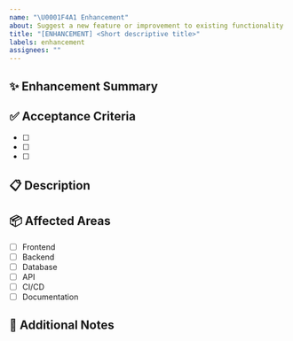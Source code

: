 ```yaml
---
name: "\U0001F4A1 Enhancement"
about: Suggest a new feature or improvement to existing functionality
title: "[ENHANCEMENT] <Short descriptive title>"
labels: enhancement
assignees: ""
---
```


## ✨ Enhancement Summary

<!-- A clear and concise description of what the enhancement is and why it's valuable. -->

## ✅ Acceptance Criteria

<!-- Define what conditions must be met for this to be considered complete. -->

- [ ]
- [ ]
- [ ]

## 📋 Description

<!-- Expand on the context of the request. How does it improve the user experience, codebase, or workflow? -->

## 📦 Affected Areas

<!-- Which parts of the system might this enhancement touch? -->

- [ ] Frontend
- [ ] Backend
- [ ] Database
- [ ] API
- [ ] CI/CD
- [ ] Documentation

## 📎 Additional Notes

<!-- Include any design links, screenshots, references, or context that might be helpful. -->
